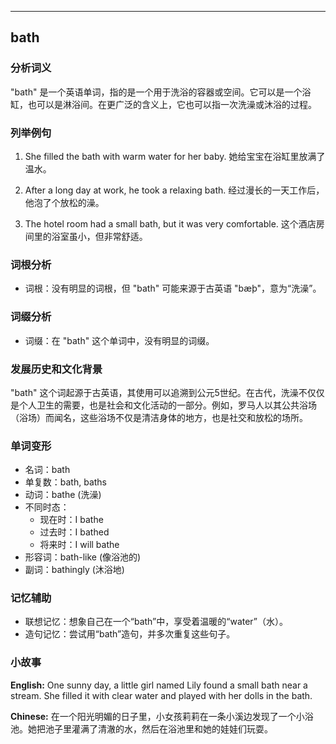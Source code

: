 
---------------
## bath
### 分析词义
"bath" 是一个英语单词，指的是一个用于洗浴的容器或空间。它可以是一个浴缸，也可以是淋浴间。在更广泛的含义上，它也可以指一次洗澡或沐浴的过程。

### 列举例句
1. She filled the bath with warm water for her baby.
   她给宝宝在浴缸里放满了温水。

2. After a long day at work, he took a relaxing bath.
   经过漫长的一天工作后，他泡了个放松的澡。

3. The hotel room had a small bath, but it was very comfortable.
   这个酒店房间里的浴室虽小，但非常舒适。

### 词根分析
- 词根：没有明显的词根，但 "bath" 可能来源于古英语 "bæþ"，意为“洗澡”。

### 词缀分析
- 词缀：在 "bath" 这个单词中，没有明显的词缀。

### 发展历史和文化背景
"bath" 这个词起源于古英语，其使用可以追溯到公元5世纪。在古代，洗澡不仅仅是个人卫生的需要，也是社会和文化活动的一部分。例如，罗马人以其公共浴场（浴场）而闻名，这些浴场不仅是清洁身体的地方，也是社交和放松的场所。

### 单词变形
- 名词：bath
- 单复数：bath, baths
- 动词：bathe (洗澡)
- 不同时态：
  - 现在时：I bathe
  - 过去时：I bathed
  - 将来时：I will bathe
- 形容词：bath-like (像浴池的)
- 副词：bathingly (沐浴地)

### 记忆辅助
- 联想记忆：想象自己在一个“bath”中，享受着温暖的“water”（水）。
- 造句记忆：尝试用“bath”造句，并多次重复这些句子。

### 小故事
**English:**
One sunny day, a little girl named Lily found a small bath near a stream. She filled it with clear water and played with her dolls in the bath.

**Chinese:**
在一个阳光明媚的日子里，小女孩莉莉在一条小溪边发现了一个小浴池。她把池子里灌满了清澈的水，然后在浴池里和她的娃娃们玩耍。

